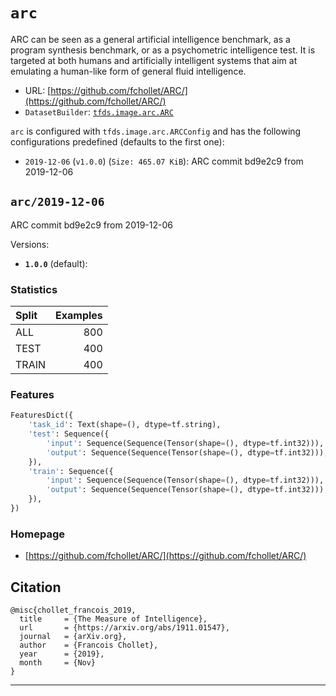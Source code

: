 <div itemscope itemtype="http://schema.org/Dataset">
  <div itemscope itemprop="includedInDataCatalog" itemtype="http://schema.org/DataCatalog">
    <meta itemprop="name" content="TensorFlow Datasets" />
  </div>

  <meta itemprop="name" content="arc" />
  <meta itemprop="description" content="&#10;ARC can be seen as a general artificial intelligence benchmark, as a program&#10;synthesis benchmark, or as a psychometric intelligence test. It is targeted at&#10;both humans and artificially intelligent systems that aim at emulating a&#10;human-like form of general fluid intelligence.&#10;&#10;&#10;To use this dataset:&#10;&#10;```python&#10;import tensorflow_datasets as tfds&#10;&#10;ds = tfds.load(&#x27;arc&#x27;, split=&#x27;train&#x27;)&#10;for ex in ds.take(4):&#10;  print(ex)&#10;```&#10;&#10;See [the guide](https://www.tensorflow.org/datasets/overview) for more&#10;informations on [tensorflow_datasets](https://www.tensorflow.org/datasets).&#10;&#10;" />
  <meta itemprop="url" content="https://www.tensorflow.org/datasets/catalog/arc" />
  <meta itemprop="sameAs" content="https://github.com/fchollet/ARC/" />
  <meta itemprop="citation" content="&#10;@misc{chollet_francois_2019,&#10;  title     = {The Measure of Intelligence},&#10;  url       = {https://arxiv.org/abs/1911.01547},&#10;  journal   = {arXiv.org},&#10;  author    = {Francois Chollet},&#10;  year      = {2019},&#10;  month     = {Nov}&#10;}&#10;" />
</div>

# `arc`

ARC can be seen as a general artificial intelligence benchmark, as a program
synthesis benchmark, or as a psychometric intelligence test. It is targeted at
both humans and artificially intelligent systems that aim at emulating a
human-like form of general fluid intelligence.

*   URL: [https://github.com/fchollet/ARC/](https://github.com/fchollet/ARC/)
*   `DatasetBuilder`:
    [`tfds.image.arc.ARC`](https://github.com/tensorflow/datasets/tree/master/tensorflow_datasets/image/arc.py)

`arc` is configured with `tfds.image.arc.ARCConfig` and has the following
configurations predefined (defaults to the first one):

*   `2019-12-06` (`v1.0.0`) (`Size: 465.07 KiB`): ARC commit bd9e2c9 from
    2019-12-06

## `arc/2019-12-06`
ARC commit bd9e2c9 from 2019-12-06

Versions:

*   **`1.0.0`** (default):

### Statistics

Split | Examples
:---- | -------:
ALL   | 800
TEST  | 400
TRAIN | 400

### Features
```python
FeaturesDict({
    'task_id': Text(shape=(), dtype=tf.string),
    'test': Sequence({
        'input': Sequence(Sequence(Tensor(shape=(), dtype=tf.int32))),
        'output': Sequence(Sequence(Tensor(shape=(), dtype=tf.int32))),
    }),
    'train': Sequence({
        'input': Sequence(Sequence(Tensor(shape=(), dtype=tf.int32))),
        'output': Sequence(Sequence(Tensor(shape=(), dtype=tf.int32))),
    }),
})
```

### Homepage

*   [https://github.com/fchollet/ARC/](https://github.com/fchollet/ARC/)

## Citation
```
@misc{chollet_francois_2019,
  title     = {The Measure of Intelligence},
  url       = {https://arxiv.org/abs/1911.01547},
  journal   = {arXiv.org},
  author    = {Francois Chollet},
  year      = {2019},
  month     = {Nov}
}
```

--------------------------------------------------------------------------------
